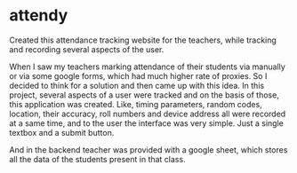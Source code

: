 # attendy
Created this attendance tracking website for the teachers, while tracking and recording several aspects of the user.

When I saw my teachers marking attendance of their students via manually or via some google forms, which had much higher rate of proxies. So I decided to think for a solution and then came up with this idea.
In this project, several aspects of a user were tracked and on the basis of those, this application was created. Like, timing parameters, random codes, location, their accuracy, roll numbers and device address all were recorded at a same time, and to the user the interface was very simple.
Just a single textbox and a submit button.

And in the backend teacher was provided with a google sheet, which stores all the data of the students present in that class.

